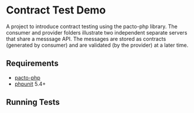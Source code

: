 # Contract Test Demo

A project to introduce contract testing using the pacto-php library. The consumer
and provider folders illustrate two independent separate servers that share a
messsage API. The messages are stored as contracts (generated by consumer) and are
validated (by the provider) at a later time.

## Requirements
- [pacto-php](https://)
- [phpunit](https://phpunit.de) 5.4+

## Running Tests

